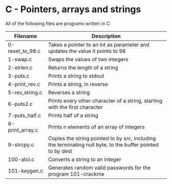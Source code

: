 # C - Pointers, arrays and strings

All of the following files are programs written in C:



|Filename|	Description|
| -------- | ----------- |
|0-reset_to_98.c|	Takes a pointer to an int as parameter and updates the value it points to 98|
|1-swap.c|	Swaps the values of two integers|
|2-strlen.c|	Returns the length of a string|
|3-puts.c|	Prints a string to stdout|
|4-print_rev.c|	Prints a string, in reverse|
|5-rev_string.c|	Reverses a string|
|6-puts2.c|	Prints every other character of a string, starting with the first character|
|7-puts_half.c|	Prints half of a string|
|8-print_array.c|	Prints n elements of an array of integers|
|9-strcpy.c|	Copies the string pointed to by src, including the terminating null byte, to the buffer pointed to by dest|
100-atoi.c|	Converts a string to an integer|
|101-keygen.c|	Generates random valid passwords for the program 101-crackme|
